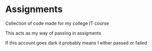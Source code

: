 # Assignments
Collection of code made for my college  IT course

This acts as my way of passing in assigments

If this account goes dark it probably means I either passed or failed
